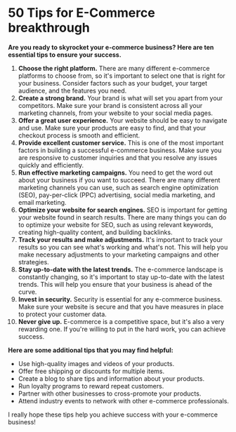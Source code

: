 # 50 Tips for E-Commerce breakthrough

**Are you ready to skyrocket your e-commerce business? Here are ten essential tips to ensure your success.**

1. **Choose the right platform.** There are many different e-commerce platforms to choose from, so it's important to select one that is right for your business. Consider factors such as your budget, your target audience, and the features you need.
2. **Create a strong brand.** Your brand is what will set you apart from your competitors. Make sure your brand is consistent across all your marketing channels, from your website to your social media pages.
3. **Offer a great user experience.** Your website should be easy to navigate and use. Make sure your products are easy to find, and that your checkout process is smooth and efficient.
4. **Provide excellent customer service.** This is one of the most important factors in building a successful e-commerce business. Make sure you are responsive to customer inquiries and that you resolve any issues quickly and efficiently.
5. **Run effective marketing campaigns.** You need to get the word out about your business if you want to succeed. There are many different marketing channels you can use, such as search engine optimization (SEO), pay-per-click (PPC) advertising, social media marketing, and email marketing.
6. **Optimize your website for search engines.** SEO is important for getting your website found in search results. There are many things you can do to optimize your website for SEO, such as using relevant keywords, creating high-quality content, and building backlinks.
7. **Track your results and make adjustments.** It's important to track your results so you can see what's working and what's not. This will help you make necessary adjustments to your marketing campaigns and other strategies.
8. **Stay up-to-date with the latest trends.** The e-commerce landscape is constantly changing, so it's important to stay up-to-date with the latest trends. This will help you ensure that your business is ahead of the curve.
9. **Invest in security.** Security is essential for any e-commerce business. Make sure your website is secure and that you have measures in place to protect your customer data.
10. **Never give up.** E-commerce is a competitive space, but it's also a very rewarding one. If you're willing to put in the hard work, you can achieve success.

**Here are some additional tips that you may find helpful:**

- Use high-quality images and videos of your products.
- Offer free shipping or discounts for multiple items.
- Create a blog to share tips and information about your products.
- Run loyalty programs to reward repeat customers.
- Partner with other businesses to cross-promote your products.
- Attend industry events to network with other e-commerce professionals.

I really hope these tips help you achieve success with your e-commerce business!
